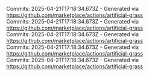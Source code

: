 Commits: 2025-04-21T17:18:34.673Z - Generated via https://github.com/marketplace/actions/artificial-grass
<br>
Commits: 2025-04-21T17:18:34.673Z - Generated via https://github.com/marketplace/actions/artificial-grass
<br>
Commits: 2025-04-21T17:18:34.673Z - Generated via https://github.com/marketplace/actions/artificial-grass
<br>
Commits: 2025-04-21T17:18:34.673Z - Generated via https://github.com/marketplace/actions/artificial-grass
<br>
Commits: 2025-04-21T17:18:34.673Z - Generated via https://github.com/marketplace/actions/artificial-grass
<br>
